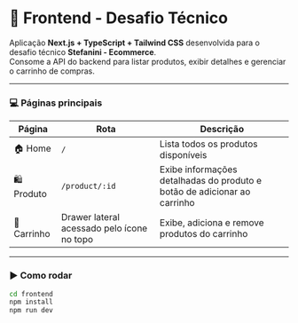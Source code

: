 # 🧩 Frontend - Desafio Técnico

Aplicação **Next.js + TypeScript + Tailwind CSS** desenvolvida para o desafio técnico **Stefanini - Ecommerce**.  
Consome a API do backend para listar produtos, exibir detalhes e gerenciar o carrinho de compras.

---

### 💻 Páginas principais
| Página | Rota | Descrição |
|--------|------|------------|
| 🏠 Home | `/` | Lista todos os produtos disponíveis |
| 🛍️ Produto | `/product/:id` | Exibe informações detalhadas do produto e botão de adicionar ao carrinho |
| 🧺 Carrinho | Drawer lateral acessado pelo ícone no topo | Exibe, adiciona e remove produtos do carrinho |

---

### ▶️ Como rodar
```bash
cd frontend
npm install
npm run dev
